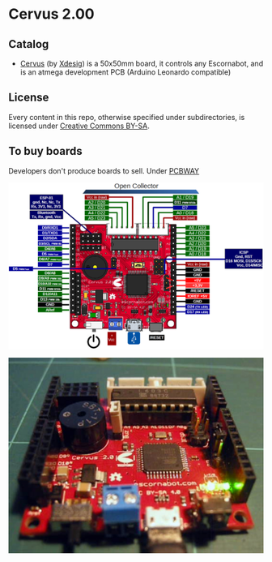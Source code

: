 # Cervus 2.00

## Catalog

- [Cervus][KEY01] (by [Xdesig][XDE01]) is a 50x50mm board, it controls any Escornabot, and is an atmega development PCB (Arduino Leonardo compatible)

## License

Every content in this repo, otherwise specified under subdirectories, is
licensed under [Creative Commons BY-SA](LICENSE).

## To buy boards

Developers don't produce boards to sell. Under [PCBWAY]

![Top view](cervus_2_0_PIN-OUT.png)

![Bottom view](Cervus_2_0.jpg)




[KEY01]: Keypad
[PCBWAY]: https://www.pcbway.com/project/shareproject/cervus2001.html
[XDE01]: https://twitter.com/xdesig
